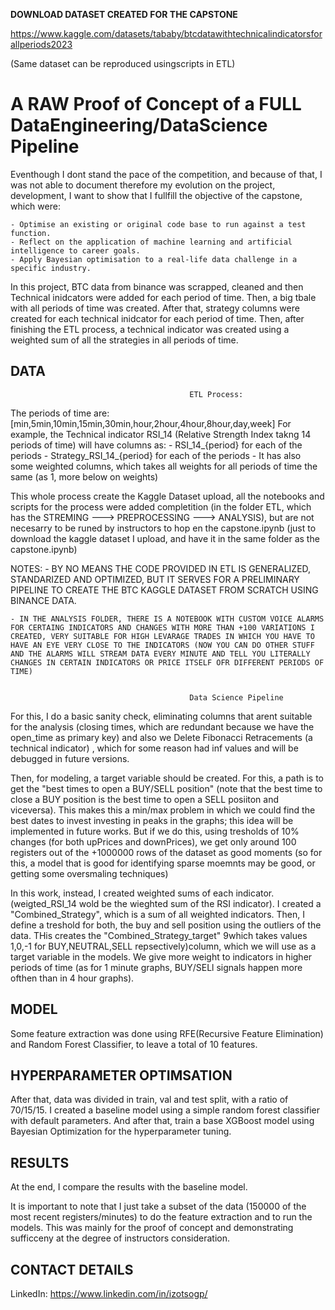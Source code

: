 **DOWNLOAD DATASET CREATED FOR THE CAPSTONE**

https://www.kaggle.com/datasets/tababy/btcdatawithtechnicalindicatorsforallperiods2023

(Same dataset can be reproduced usingscripts in ETL)
    

# A RAW Proof of Concept of a FULL DataEngineering/DataScience Pipeline


Eventhough I dont stand the pace of the competition, and because of that, I was not able to document therefore my evolution on the project, development, I want to show that I fullfill the objective of the capstone, which were:

    - Optimise an existing or original code base to run against a test function.
    - Reflect on the application of machine learning and artificial intelligence to career goals.
    - Apply Bayesian optimisation to a real-life data challenge in a specific industry.

In this project, BTC data from binance was scrapped, cleaned and then Technical inidcators were added for each period of time. Then, a big tbale with all periods of time was created. After that, strategy columns were created for each technical inidcator for each period of time. Then, after finishing the ETL process, a technical indicator was created using a weighted sum of all the strategies in all periods of time. 

## DATA

                                            ETL Process:
The periods of time are:
    [min,5min,10min,15min,30min,hour,2hour,4hour,8hour,day,week]
For example, the Technical indicator RSI_14 (Relative Strength Index takng 14 periods of time) will have columns as:
    - RSI_14_{period} for each of the periods
    - Strategy_RSI_14_{period} for each of the periods
    - It has also some weighted columns, which takes all weights for all periods of time the same (as 1, more below on weights)

This whole process create the Kaggle Dataset upload, all the notebooks and scripts for the process were added completition (in the folder ETL, which has the STREMING ---> PREPROCESSING ---> ANALYSIS), but are not necesarry to be runed by instructors to hop en the capstone.ipynb (just to download the kaggle dataset I upload, and have it in the same folder as the capstone.ipynb)

NOTES: 
    - BY NO MEANS THE CODE PROVIDED IN ETL IS GENERALIZED, STANDARIZED AND OPTIMIZED, BUT IT SERVES FOR A PRELIMINARY PIPELINE TO CREATE THE BTC KAGGLE DATASET FROM SCRATCH USING BINANCE DATA.

    - IN THE ANALYSIS FOLDER, THERE IS A NOTEBOOK WITH CUSTOM VOICE ALARMS FOR CERTAING INDICATORS AND CHANGES WITH MORE THAN +100 VARIATIONS I CREATED, VERY SUITABLE FOR HIGH LEVARAGE TRADES IN WHICH YOU HAVE TO HAVE AN EYE VERY CLOSE TO THE INDICATORS (NOW YOU CAN DO OTHER STUFF AND THE ALARMS WILL STREAM DATA EVERY MINUTE AND TELL YOU LITERALLY CHANGES IN CERTAIN INDICATORS OR PRICE ITSELF OFR DIFFERENT PERIODS OF TIME)


                                            Data Science Pipeline
For this, I do a basic sanity check, eliminating columns that arent suitable for the analysis (closing times, which are redundant because we have the open_time as primary key) and also we Delete Fibonacci Retracements (a technical indicator) , which for some reason had inf values and will be debugged in future versions. 

Then, for modeling, a target variable should be created. For this, a path is to get the "best times to open a BUY/SELL position"  (note that the best time to close a BUY position is the best time to open a SELL posiiton and viceversa). This makes this a min/max problem in which we could find the best dates to invest investing in peaks in the graphs; this idea will be implemented in future works. But if we do this, using tresholds of 10% changes (for both upPrices and downPrices), we get only around 100 registers out of the +1000000 rows of the dataset as good moments (so for this, a model that is good for identifying  sparse moemnts may be good, or getting some oversmaling techniques)

In this work, instead, I created weighted sums of each indicator. (weigted_RSI_14 wold be the wieghted sum of the RSI indicator). I created a "Combined_Strategy", which is a sum of all weighted indicators. Then, I define a treshold for both, the buy and sell position using the outliers of the data. THis creates the "Combined_Strategy_target" 9which takes values 1,0,-1 for BUY,NEUTRAL,SELL repsectively)column, which we will use as a target variable in the models. We give more weight to indicators in higher periods of time (as for 1 minute graphs, BUY/SELl signals happen more ofthen than in 4 hour graphs).

## MODEL 

Some feature extraction was done using RFE(Recursive Feature Elimination) and Random Forest Classifier, to leave a total of 10 features. 

## HYPERPARAMETER OPTIMSATION

After that, data was divided in train, val and test split, with a ratio of 70/15/15. I created a baseline model using a simple random forest classifier with default parameters. And after that, train a base XGBoost model using Bayesian Optimization for the hyperparameter tuning. 

## RESULTS

At the end, I compare the results with the baseline model. 


It is important to note that I just take a subset of the data (150000 of the most recent registers/minutes) to do the feature extraction and to run the models. This was mainly for the proof of concept and demonstrating sufficceny at the degree of instructors consideration. 



## CONTACT DETAILS
LinkedIn: https://www.linkedin.com/in/izotsogp/

